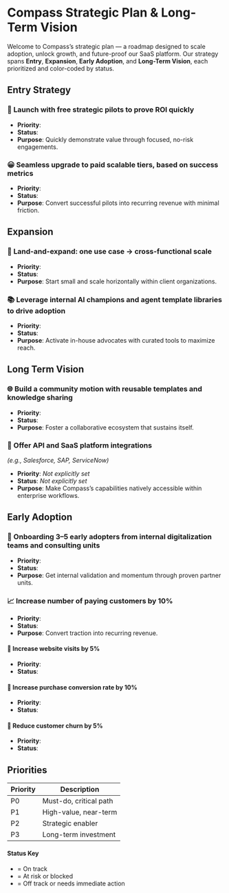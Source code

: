 # Compass Strategic Plan & Long-Term Vision

Welcome to Compass’s strategic plan — a roadmap designed to scale adoption, unlock growth, and future-proof our SaaS platform. Our strategy spans **Entry**, **Expansion**, **Early Adoption**, and **Long-Term Vision**, each prioritized and color-coded by status.


## Entry Strategy

### 📌 Launch with free strategic pilots to prove ROI quickly
- **Priority**: <Badge type="warning" text="P1" />
- **Status**: <Badge type="success" text="Green" />
- **Purpose**: Quickly demonstrate value through focused, no-risk engagements.

### 😀 Seamless upgrade to paid scalable tiers, based on success metrics
- **Priority**: <Badge type="danger" text="P2" />
- **Status**: <Badge type="success" text="Green" />
- **Purpose**: Convert successful pilots into recurring revenue with minimal friction.


## Expansion

### 🧭 Land-and-expand: one use case → cross-functional scale
- **Priority**: <Badge type="default" text="P0" />
- **Status**: <Badge type="warning" text="Yellow" />
- **Purpose**: Start small and scale horizontally within client organizations.

### 📚 Leverage internal AI champions and agent template libraries to drive adoption
- **Priority**: <Badge type="danger" text="P2" />
- **Status**: <Badge type="success" text="Green" />
- **Purpose**: Activate in-house advocates with curated tools to maximize reach.


## Long Term Vision

### 🌐 Build a community motion with reusable templates and knowledge sharing
- **Priority**: <Badge type="info" text="P3" />
- **Status**: <Badge type="success" text="Green" />
- **Purpose**: Foster a collaborative ecosystem that sustains itself.

### 🔌 Offer API and SaaS platform integrations  
*(e.g., Salesforce, SAP, ServiceNow)*
- **Priority**: _Not explicitly set_
- **Status**: _Not explicitly set_
- **Purpose**: Make Compass’s capabilities natively accessible within enterprise workflows.


## Early Adoption

### 🎉 Onboarding 3–5 early adopters from internal digitalization teams and consulting units
- **Priority**: <Badge type="warning" text="P1" />
- **Status**: <Badge type="success" text="Green" />
- **Purpose**: Get internal validation and momentum through proven partner units.


### 📈 Increase number of paying customers by 10%
- **Priority**: <Badge type="default" text="P0" />
- **Status**: <Badge type="danger" text="Red" />
- **Purpose**: Convert traction into recurring revenue.

#### 💠 Increase website visits by 5%
- **Priority**: <Badge type="default" text="P0" />
- **Status**: <Badge type="warning" text="Yellow" />

#### 🧲 Increase purchase conversion rate by 10%
- **Priority**: <Badge type="default" text="P0" />
- **Status**: <Badge type="danger" text="Red" />

#### 🎃 Reduce customer churn by 5%
- **Priority**: <Badge type="warning" text="P1" />
- **Status**: <Badge type="danger" text="Red" />


## Priorities

| Priority | Description                |
|----------|----------------------------|
| P0       | Must-do, critical path     |
| P1       | High-value, near-term      |
| P2       | Strategic enabler          |
| P3       | Long-term investment       |

#### Status Key

- <Badge type="success" text="Green" /> = On track
- <Badge type="warning" text="Yellow" /> = At risk or blocked
- <Badge type="danger" text="Red" /> = Off track or needs immediate action
